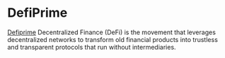 # DefiPrime

[Defiprime](https://defiprime.com/)
Decentralized Finance (DeFi) is the movement that leverages decentralized networks to transform old financial products into trustless and transparent protocols that run without intermediaries.

